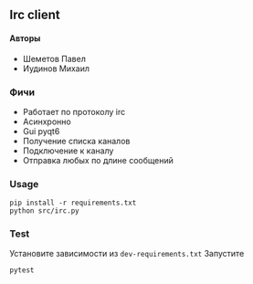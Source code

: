 ## Irc client
#### Авторы
* Шеметов Павел
* Иудинов Михаил

### Фичи
* Работает по протоколу irc
* Асинхронно
* Gui pyqt6
* Получение списка каналов
* Подключение к каналу
* Отправка любых по длине сообщений

### Usage
```shell
pip install -r requirements.txt
python src/irc.py
```

### Test
Установите зависимости из ```dev-requirements.txt```
Запустите
```shell
pytest
```